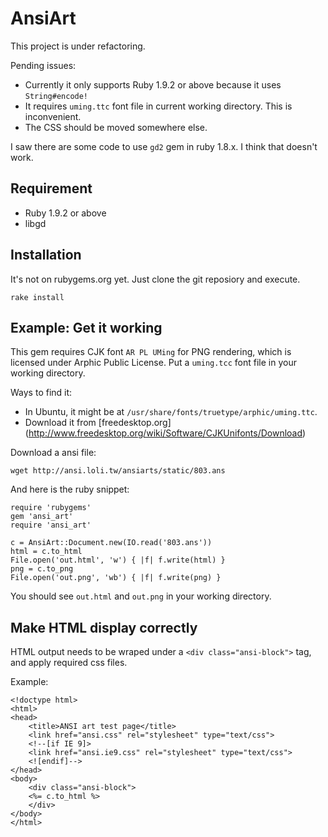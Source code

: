 # AnsiArt

This project is under refactoring.

Pending issues:

* Currently it only supports Ruby 1.9.2 or above because it uses `String#encode!`
* It requires `uming.ttc` font file in current working directory. This is inconvenient.
* The CSS should be moved somewhere else.

I saw there are some code to use `gd2` gem in ruby 1.8.x. I think that doesn't work.

## Requirement

* Ruby 1.9.2 or above
* libgd

## Installation

It's not on rubygems.org yet. Just clone the git reposiory and execute.

    rake install

## Example: Get it working

This gem requires CJK font `AR PL UMing` for PNG rendering, which is licensed under Arphic Public License.
Put a `uming.tcc` font file in your working directory. 

Ways to find it:

* In Ubuntu, it might be at `/usr/share/fonts/truetype/arphic/uming.ttc`.
* Download it from [freedesktop.org] (http://www.freedesktop.org/wiki/Software/CJKUnifonts/Download)

Download a ansi file:

    wget http://ansi.loli.tw/ansiarts/static/803.ans

And here is the ruby snippet:

    require 'rubygems'
    gem 'ansi_art'
    require 'ansi_art'

    c = AnsiArt::Document.new(IO.read('803.ans'))
    html = c.to_html
    File.open('out.html', 'w') { |f| f.write(html) }
    png = c.to_png
    File.open('out.png', 'wb') { |f| f.write(png) }

You should see `out.html` and `out.png` in your working directory.

## Make HTML display correctly
HTML output needs to be wraped under a `<div class="ansi-block">` tag, and apply required css files.

Example:

    <!doctype html>
    <html>
	<head>
	    <title>ANSI art test page</title>
	    <link href="ansi.css" rel="stylesheet" type="text/css">
	    <!--[if IE 9]>
	    <link href="ansi.ie9.css" rel="stylesheet" type="text/css">
	    <![endif]-->
	</head>
	<body>
	    <div class="ansi-block">
		<%= c.to_html %>
	    </div>
	</body>
    </html>

